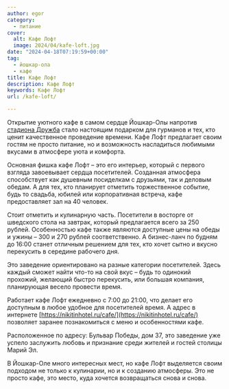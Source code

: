 ```yaml
---
author: egor
category:
  - питание
cover:
  alt: Кафе Лофт
  image: 2024/04/kafe-loft.jpg
date: "2024-04-18T07:19:59+00:00"
tag:
  - йошкар-ола
  - кафе
title: Кафе Лофт
description: Кафе Лофт
keywords: Кафе Лофт
url: /kafe-loft/

---
```

Открытие уютного кафе в самом сердце Йошкар-Олы напротив [стадиона Дружба](/stadion-druzhba/) стало настоящим подарком для гурманов и тех, кто ценит качественное проведение времени. Кафе Лофт предлагает своим гостям не просто питание, но и возможность насладиться любимыми вкусами в атмосфере уюта и комфорта.

Основная фишка кафе Лофт – это его интерьер, который с первого взгляда завоевывает сердца посетителей. Созданная атмосфера способствует как душевным посиделкам с друзьями, так и деловым обедам. А для тех, кто планирует отметить торжественное событие, будь то свадьба, юбилей или корпоративная встреча, кафе предоставляет зал на 40 человек.

Стоит отметить и кулинарную часть. Посетители в восторге от шведского стола на завтрак, который предлагается всего за 250 рублей. Особенностью кафе также являются доступные цены на обеды и ужины – 300 и 270 рублей соответственно. А бизнес-ланч по будням до 16:00 станет отличным решением для тех, кто хочет сытно и вкусно перекусить в середине рабочего дня.

Это заведение ориентировано на разные категории посетителей. Здесь каждый сможет найти что-то на свой вкус – будь то одинокий прохожий, желающий быстро перекусить, или большая компания, планирующая весело провести время.

Работает кафе Лофт ежедневно с 7:00 до 21:00, что делает его доступным в любое удобное для посетителей время. А адрес в интернете [https://nikitinhotel.ru/cafe/](https://nikitinhotel.ru/cafe/) позволяет заранее познакомиться с меню и особенностями кафе.

Расположенное по адресу: Бульвар Победы, дом 37, это заведение уже успело заслужить любовь и признание среди жителей и гостей столицы Марий Эл.

В Йошкар-Оле много интересных мест, но кафе Лофт выделяется своим подходом не только к кулинарии, но и к созданию атмосферы. Это не просто кафе, это место, куда хочется возвращаться снова и снова.
